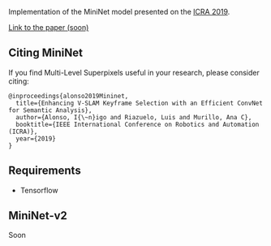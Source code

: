 
Implementation of the MiniNet model presented on the [ICRA 2019](https://www.icra2019.org).

[Link to the paper (soon)]()
 


## Citing MiniNet

If you find Multi-Level Superpixels useful in your research, please consider citing:
```
@inproceedings{alonso2019Mininet,
  title={Enhancing V-SLAM Keyframe Selection with an Efficient ConvNet for Semantic Analysis},
  author={Alonso, I{\~n}igo and Riazuelo, Luis and Murillo, Ana C},
  booktitle={IEEE International Conference on Robotics and Automation (ICRA)},
  year={2019}
}
```

## Requirements
- Tensorflow

## MiniNet-v2

Soon



